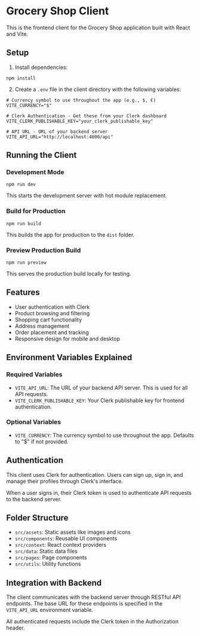 # Grocery Shop Client

This is the frontend client for the Grocery Shop application built with React and Vite.

## Setup

1. Install dependencies:
```
npm install
```

2. Create a `.env` file in the client directory with the following variables:

```
# Currency symbol to use throughout the app (e.g., $, €)
VITE_CURRENCY="$"

# Clerk Authentication - Get these from your Clerk dashboard
VITE_CLERK_PUBLISHABLE_KEY="your_clerk_publishable_key"

# API URL - URL of your backend server
VITE_API_URL="http://localhost:4000/api"
```

## Running the Client

### Development Mode

```
npm run dev
```

This starts the development server with hot module replacement.

### Build for Production

```
npm run build
```

This builds the app for production to the `dist` folder.

### Preview Production Build

```
npm run preview
```

This serves the production build locally for testing.

## Features

- User authentication with Clerk
- Product browsing and filtering
- Shopping cart functionality
- Address management
- Order placement and tracking
- Responsive design for mobile and desktop

## Environment Variables Explained

### Required Variables

- `VITE_API_URL`: The URL of your backend API server. This is used for all API requests.
- `VITE_CLERK_PUBLISHABLE_KEY`: Your Clerk publishable key for frontend authentication.

### Optional Variables

- `VITE_CURRENCY`: The currency symbol to use throughout the app. Defaults to "$" if not provided.

## Authentication

This client uses Clerk for authentication. Users can sign up, sign in, and manage their profiles through Clerk's interface.

When a user signs in, their Clerk token is used to authenticate API requests to the backend server.

## Folder Structure

- `src/assets`: Static assets like images and icons
- `src/components`: Reusable UI components
- `src/context`: React context providers
- `src/data`: Static data files
- `src/pages`: Page components
- `src/utils`: Utility functions

## Integration with Backend

The client communicates with the backend server through RESTful API endpoints. The base URL for these endpoints is specified in the `VITE_API_URL` environment variable.

All authenticated requests include the Clerk token in the Authorization header.
